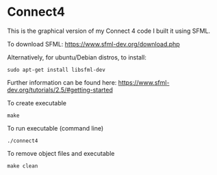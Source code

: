 # Connect4

This is the graphical version of my Connect 4 code
I built it using SFML.

To download SFML:
https://www.sfml-dev.org/download.php

Alternatively, for ubuntu/Debian distros, to install:
```
sudo apt-get install libsfml-dev
```
Further information can be found here:
https://www.sfml-dev.org/tutorials/2.5/#getting-started

To create executable
```
make
```
To run executable (command line)
```
./connect4
```
To remove object files and executable
```
make clean
```

